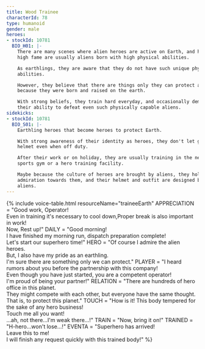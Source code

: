 ```yaml
---
title: Wood Trainee
characterId: 78
type: humanoid
gender: male
heroes:
- stockId: 10781
  BIO_H01: |-
    There are many scenes where alien heroes are active on Earth, and heroes with
    high fame are usually aliens born with high physical abilities.

    As earthlings, they are aware that they do not have such unique physical
    abilities.

    However, they believe that there are things only they can protect and confront
    because they were born and raised on the earth.

    With strong beliefs, they train hard everyday, and occasionally demonstrate
    their ability to defeat even such physically capable aliens.
sidekicks:
- stockId: 10781
  BIO_S01: |-
    Earthling heroes that become heroes to protect Earth.

    With strong awareness of their identity as heroes, they don't let go of their
    helmet even when off duty.

    After their work or on holiday, they are usually training in the neighborhood
    sports gym or a hero training facility.

    Maybe because the culture of heroes are brought by aliens, they hold high
    admiration towards them, and their helmet and outfit are designed based on
    aliens.
---
```


{% include voice-table.html resourceName="traineeEarth"
APPRECIATION = "Good work, Operator!<br>Even in training it's necessary to cool down,Proper break is also important in work!<br>Now, Rest up!"
DAILY = "Good morning!<br>I have finished my morning run, dispatch preparation complete!<br>Let's start our superhero time!"
HERO = "Of course I admire the alien heroes.<br>But, I also have my pride as an earthling.<br>I'm sure there are something only we can protect."
PLAYER = "I heard rumors about you before the partnership with this company!<br>Even though you have just started, you are a competent operator!<br>I'm proud of being your partner!"
RELATION = "There are hundreds of hero office in this planet.<br>They might compete with each other, but everyone have the same thought.<br>That is, to protect this planet."
TOUCH = "How is it! This body tempered for the sake of any hero business!<br>Touch me all you want!<br>…ah, not there…I'm weak there…!"
TRAIN = "Now, bring it on!"
TRAINED = "H-hero…won't lose…!"
EVENTA = "Superhero has arrived!<br>Leave this to me!<br>I will finish any request quickly with this trained body!"
%}


